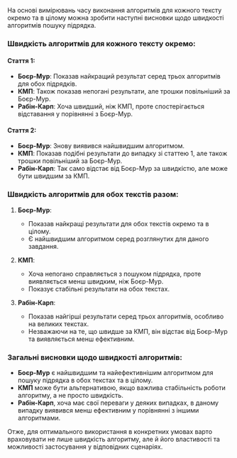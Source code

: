 На основі вимірювань часу виконання алгоритмів для кожного тексту окремо та в цілому можна зробити наступні висновки щодо швидкості алгоритмів пошуку підрядка.

### Швидкість алгоритмів для кожного тексту окремо:

#### Стаття 1:
- **Боєр-Мур**: Показав найкращий результат серед трьох алгоритмів для обох підрядків.
- **КМП**: Також показав непогані результати, але трошки повільніший за Боєр-Мур.
- **Рабін-Карп**: Хоча швидший, ніж КМП, проте спостерігається відставання у порівнянні з Боєр-Мур.

#### Стаття 2:
- **Боєр-Мур**: Знову виявився найшвидшим алгоритмом.
- **КМП**: Показав подібні результати до випадку зі статтею 1, але також трошки повільніший за Боєр-Мур.
- **Рабін-Карп**: Так само відстає від Боєр-Мур за швидкістю, але може бути швидшим за КМП.

### Швидкість алгоритмів для обох текстів разом:

1. **Боєр-Мур**:
   - Показав найкращі результати для обох текстів окремо та в цілому.
   - Є найшвидшим алгоритмом серед розглянутих для даного завдання.

2. **КМП**:
   - Хоча непогано справляється з пошуком підрядка, проте виявляється менш швидким, ніж Боєр-Мур.
   - Показує стабільні результати на обох текстах.

3. **Рабін-Карп**:
   - Показав найгірші результати серед трьох алгоритмів, особливо на великих текстах.
   - Незважаючи на те, що швидше за КМП, він відстає від Боєр-Мур та виявляється менш ефективним.

### Загальні висновки щодо швидкості алгоритмів:

- **Боєр-Мур** є найшвидшим та найефективнішим алгоритмом для пошуку підрядка в обох текстах та в цілому.
- **КМП** може бути альтернативою, якщо важлива стабільність роботи алгоритму, а не просто швидкість.
- **Рабін-Карп**, хоча має свої переваги у деяких випадках, в даному випадку виявився менш ефективним у порівнянні з іншими алгоритмами.

Отже, для оптимального використання в конкретних умовах варто враховувати не лише швидкість алгоритму, але й його властивості та можливості застосування у відповідних сценаріях.